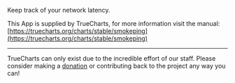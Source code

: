 Keep track of your network latency.

This App is supplied by TrueCharts, for more information visit the manual: [https://truecharts.org/charts/stable/smokeping](https://truecharts.org/charts/stable/smokeping)

---

TrueCharts can only exist due to the incredible effort of our staff.
Please consider making a [donation](https://truecharts.org/about/sponsor) or contributing back to the project any way you can!
